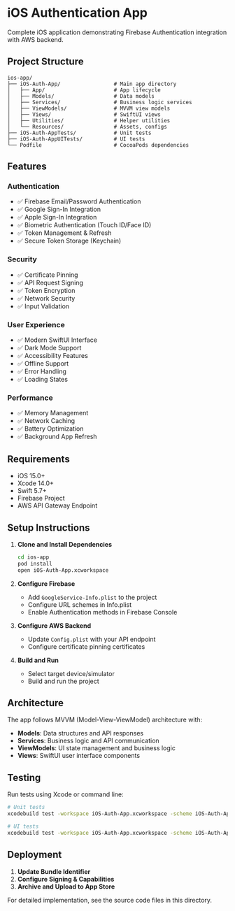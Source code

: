 # iOS Authentication App

Complete iOS application demonstrating Firebase Authentication integration with AWS backend.

## Project Structure

```
ios-app/
├── iOS-Auth-App/                 # Main app directory
│   ├── App/                      # App lifecycle
│   ├── Models/                   # Data models
│   ├── Services/                 # Business logic services
│   ├── ViewModels/               # MVVM view models
│   ├── Views/                    # SwiftUI views
│   ├── Utilities/                # Helper utilities
│   └── Resources/                # Assets, configs
├── iOS-Auth-AppTests/            # Unit tests
├── iOS-Auth-AppUITests/          # UI tests
└── Podfile                       # CocoaPods dependencies
```

## Features

### Authentication
- ✅ Firebase Email/Password Authentication
- ✅ Google Sign-In Integration
- ✅ Apple Sign-In Integration
- ✅ Biometric Authentication (Touch ID/Face ID)
- ✅ Token Management & Refresh
- ✅ Secure Token Storage (Keychain)

### Security
- ✅ Certificate Pinning
- ✅ API Request Signing
- ✅ Token Encryption
- ✅ Network Security
- ✅ Input Validation

### User Experience
- ✅ Modern SwiftUI Interface
- ✅ Dark Mode Support
- ✅ Accessibility Features
- ✅ Offline Support
- ✅ Error Handling
- ✅ Loading States

### Performance
- ✅ Memory Management
- ✅ Network Caching
- ✅ Battery Optimization
- ✅ Background App Refresh

## Requirements

- iOS 15.0+
- Xcode 14.0+
- Swift 5.7+
- Firebase Project
- AWS API Gateway Endpoint

## Setup Instructions

1. **Clone and Install Dependencies**
   ```bash
   cd ios-app
   pod install
   open iOS-Auth-App.xcworkspace
   ```

2. **Configure Firebase**
   - Add `GoogleService-Info.plist` to the project
   - Configure URL schemes in Info.plist
   - Enable Authentication methods in Firebase Console

3. **Configure AWS Backend**
   - Update `Config.plist` with your API endpoint
   - Configure certificate pinning certificates

4. **Build and Run**
   - Select target device/simulator
   - Build and run the project

## Architecture

The app follows MVVM (Model-View-ViewModel) architecture with:

- **Models**: Data structures and API responses
- **Services**: Business logic and API communication
- **ViewModels**: UI state management and business logic
- **Views**: SwiftUI user interface components

## Testing

Run tests using Xcode or command line:
```bash
# Unit tests
xcodebuild test -workspace iOS-Auth-App.xcworkspace -scheme iOS-Auth-App -destination 'platform=iOS Simulator,name=iPhone 14'

# UI tests
xcodebuild test -workspace iOS-Auth-App.xcworkspace -scheme iOS-Auth-AppUITests -destination 'platform=iOS Simulator,name=iPhone 14'
```

## Deployment

1. **Update Bundle Identifier**
2. **Configure Signing & Capabilities**
3. **Archive and Upload to App Store**

For detailed implementation, see the source code files in this directory.
